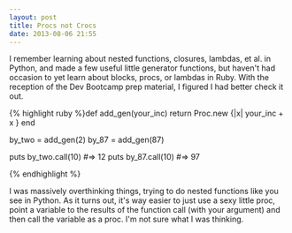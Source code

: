 ```yaml
---
layout: post
title: Procs not Crocs
date: 2013-08-06 21:55
---
```


I remember learning about nested functions, closures, lambdas, et al. in Python, and made a few useful little generator functions, but haven't had occasion to yet learn about blocks, procs, or lambdas in Ruby. With the reception of the Dev Bootcamp prep material, I figured I had better check it out. 

{% highlight ruby %}def add_gen(your_inc)
  return Proc.new {|x| your_inc + x }
end
  
by_two = add_gen(2)
by_87 = add_gen(87)

puts by_two.call(10) #=> 12
puts by_87.call(10) #=> 97

{% endhighlight %}

I was massively overthinking things, trying to do nested functions like you see in Python. As it turns out, it's way easier to just use a sexy little proc, point a variable to the results of the function call (with your argument) and then call the variable as a proc. I'm not sure what I was thinking.
